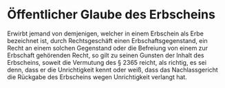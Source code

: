 # Öffentlicher Glaube des Erbscheins

Erwirbt jemand von demjenigen, welcher in einem Erbschein als Erbe bezeichnet ist, durch Rechtsgeschäft einen Erbschaftsgegenstand, ein Recht an einem solchen Gegenstand oder die Befreiung von einem zur Erbschaft gehörenden Recht, so gilt zu seinen Gunsten der Inhalt des Erbscheins, soweit die Vermutung des § 2365 reicht, als richtig, es sei denn, dass er die Unrichtigkeit kennt oder weiß, dass das Nachlassgericht die Rückgabe des Erbscheins wegen Unrichtigkeit verlangt hat.